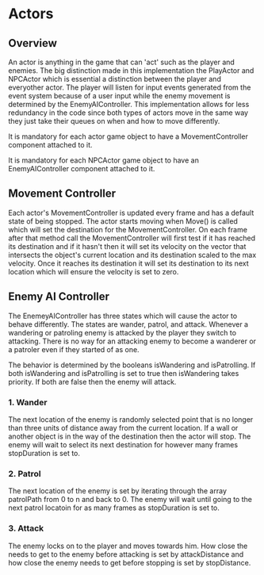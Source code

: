 # Actors

## Overview

An actor is anything in the game that can 'act' such as the player and enemies. The big distinction made in this implementation the PlayActor and NPCActor which is essential a distinction between the player and everyother actor. The player will listen for input events generated from the event system because of a user input while the enemy movement is determined by the EnemyAIController. This implementation allows for less redundancy in the code since both types of actors move in the same way they just take their queues on when and how to move differently.

It is mandatory for each actor game object to have a MovementController component attached to it.

It is mandatory for each NPCActor game object to have an EnemyAIController component attached to it.

## Movement Controller

Each actor's MovementController is updated every frame and has a default state of being stopped. The actor starts moving when Move() is called which will set the destination for the MovementController. On each frame after that method call the MovementController will first test if it has reached its destination and if it hasn't then it will set its velocity on the vector that intersects the object's current location and its destination scaled to the max velocity. Once it reaches its destination it will set its destination to its next location which will ensure the velocity is set to zero.

## Enemy AI Controller

The EnemeyAIController has three states which will cause the actor to behave differently. The states are wander, patrol, and attack. Whenever a wandering or patroling enemy is attacked by the player they switch to attacking. There is no way for an attacking enemy to become a wanderer or a patroler even if they started of as one.

The behavior is determined by the booleans isWandering and isPatrolling. If both isWandering and isPatrolling is set to true then isWandering takes priority. If both are false then the enemy will attack.

### 1. Wander

The next location of the enemy is randomly selected point that is no longer than three units of distance away from the current location. If a wall or another object is in the way of the destination then the actor will stop. The enemy will wait to select its next destination for however many frames stopDuration is set to.

### 2. Patrol

The next location of the enemy is set by iterating through the array patrolPath from 0 to n and back to 0. The enemy will wait until going to the next patrol locatoin for as many frames as stopDuration is set to.

### 3. Attack

The enemy locks on to the player and moves towards him. How close the needs to get to the enemy before attacking is set by attackDistance and how close the enemy needs to get before stopping is set by stopDistance.
